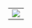 <div align="center">
    <table>
        <td>
<img src="https://spotify-github-profile.kittinanx.com/api/view?uid=vittor.marx&cover_image=true&theme=novatorem&show_offline=false&background_color=121212&interchange=false&bar_color=58a6ff&bar_color_cover=false" />
        </td>
    </table>
</div>


